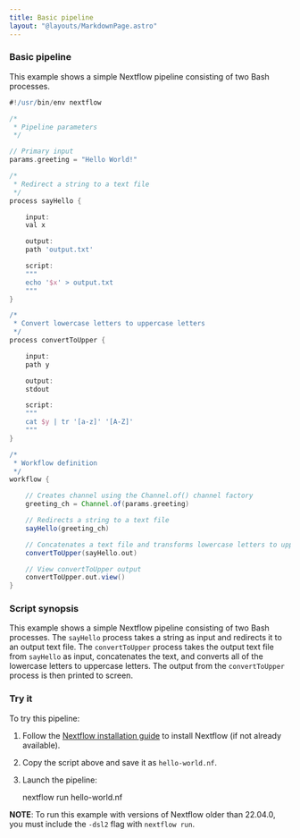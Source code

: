 ```yaml
---
title: Basic pipeline
layout: "@layouts/MarkdownPage.astro"
---
```


<div class="blg-summary example">
<h3>Basic pipeline</h3>

<p class="text-muted" >
    This example shows a simple Nextflow pipeline consisting of two Bash processes.
</p>

```groovy
#!/usr/bin/env nextflow

/*
 * Pipeline parameters
 */

// Primary input
params.greeting = "Hello World!"

/*
 * Redirect a string to a text file
 */
process sayHello {

    input:
    val x

    output:
    path 'output.txt'

    script:
    """
    echo '$x' > output.txt
    """
}

/*
 * Convert lowercase letters to uppercase letters
 */
process convertToUpper {

    input:
    path y

    output:
    stdout

    script:
    """
    cat $y | tr '[a-z]' '[A-Z]'
    """
}

/*
 * Workflow definition
 */
workflow {

    // Creates channel using the Channel.of() channel factory
    greeting_ch = Channel.of(params.greeting)

    // Redirects a string to a text file
    sayHello(greeting_ch)

    // Concatenates a text file and transforms lowercase letters to uppercase letters
    convertToUpper(sayHello.out)

    // View convertToUpper output
    convertToUpper.out.view()
}
```

</div>

### Script synopsis

This example shows a simple Nextflow pipeline consisting of two Bash processes. The `sayHello` process takes a string as input and redirects it to an output text file. The `convertToUpper` process takes the output text file from `sayHello` as input, concatenates the text, and converts all of the lowercase letters to uppercase letters. The output from the `convertToUpper` process is then printed to screen.

### Try it

To try this pipeline:

1. Follow the [Nextflow installation guide](https://www.nextflow.io/docs/latest/install.html#install-nextflow) to install Nextflow (if not already available).
2. Copy the script above and save it as `hello-world.nf`.
3. Launch the pipeline:

    nextflow run hello-world.nf

**NOTE**: To run this example with versions of Nextflow older than 22.04.0, you must include the `-dsl2` flag with `nextflow run`.
